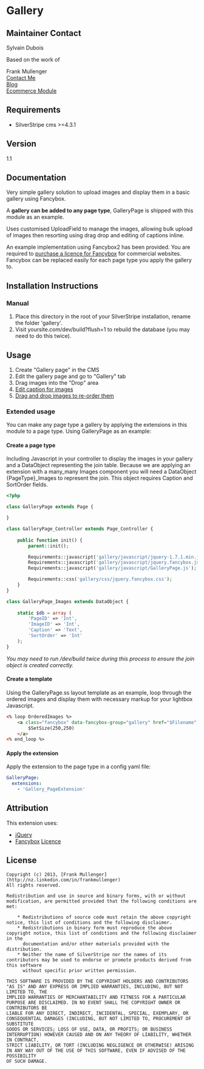# Gallery

## Maintainer Contact
Sylvain Dubois

Based on the work of

Frank Mullenger  
[Contact Me](http://swipestripe.com/support/contact-us)  
[Blog](http://deadlytechnology.com)  
[Ecommerce Module](https://swipestripe.com)

## Requirements
* SilverStripe cms >=4.3.1

## Version
1.1

## Documentation
Very simple gallery solution to upload images and display them in a basic gallery using Fancybox. 

A __gallery can be added to any page type__, GalleryPage is shipped with this module as an example.

Uses customised UploadField to manage the images, allowing bulk upload of images then resorting using drag drop and editing of captions inline.

An example implementation using Fancybox2 has been provided.
You are required to [purchase a licence for Fancybox](http://fancyapps.com/fancybox/#license) for commercial websites. Fancybox can be replaced easily for each page type you apply the gallery to.

## Installation Instructions

### Manual
1. Place this directory in the root of your SilverStripe installation, rename the folder 'gallery'.
2. Visit yoursite.com/dev/build?flush=1 to rebuild the database (you may need to do this twice).

## Usage
1. Create "Gallery page" in the CMS
2. Edit the gallery page and go to "Gallery" tab
3. Drag images into the "Drop" area
4. [Edit caption for images](http://i.imgur.com/h8EwN.png)
5. [Drag and drop images to re-order them](http://i.imgur.com/vPrX3.png)

### Extended usage
You can make any page type a gallery by applying the extensions in this module to a page type. Using GalleryPage as an example:

#### Create a page type 
Including Javascript in your controller to display the images in your gallery and a DataObject representing the join table. Because we are applying an extension with a many_many Images component you will need a DataObject {PageType}_Images to represent the join. This object requires Caption and SortOrder fields.

```php
<?php

class GalleryPage extends Page {

}

class GalleryPage_Controller extends Page_Controller {
	
	public function init() {
		parent::init();

		Requirements::javascript('gallery/javascript/jquery-1.7.1.min.js');
		Requirements::javascript('gallery/javascript/jquery.fancybox.js');
		Requirements::javascript('gallery/javascript/GalleryPage.js');

		Requirements::css('gallery/css/jquery.fancybox.css');
	}
}

class GalleryPage_Images extends DataObject {
	
	static $db = array (
		'PageID' => 'Int',
		'ImageID' => 'Int',
		'Caption' => 'Text',
		'SortOrder' => 'Int'
	);
}
```

_You may need to run /dev/build twice during this process to ensure the join object is created correctly._

#### Create a template
Using the GalleryPage.ss layout template as an example, loop through the ordered images and display them with necessary markup for your lightbox Javascript.
```html
<% loop OrderedImages %>
	<a class="fancybox" data-fancybox-group="gallery" href="$Filename" title="$Caption">
		$SetSize(250,250)
	</a>
<% end_loop %>
```

#### Apply the extension
Apply the extension to the page type in a config yaml file:
```yaml
GalleryPage:
  extensions: 
    - 'Gallery_PageExtension'
```

## Attribution
This extension uses:
* [jQuery](http://jquery.com)
* [Fancybox](http://fancyapps.com/fancybox/) [Licence](http://fancyapps.com/fancybox/#license)

## License
	Copyright (c) 2013, [Frank Mullenger](http://nz.linkedin.com/in/frankmullenger)
	All rights reserved.

	Redistribution and use in source and binary forms, with or without modification, are permitted provided that the following conditions are met:

	    * Redistributions of source code must retain the above copyright notice, this list of conditions and the following disclaimer.
	    * Redistributions in binary form must reproduce the above copyright notice, this list of conditions and the following disclaimer in the 
	      documentation and/or other materials provided with the distribution.
	    * Neither the name of SilverStripe nor the names of its contributors may be used to endorse or promote products derived from this software 
	      without specific prior written permission.

	THIS SOFTWARE IS PROVIDED BY THE COPYRIGHT HOLDERS AND CONTRIBUTORS "AS IS" AND ANY EXPRESS OR IMPLIED WARRANTIES, INCLUDING, BUT NOT LIMITED TO, THE 
	IMPLIED WARRANTIES OF MERCHANTABILITY AND FITNESS FOR A PARTICULAR PURPOSE ARE DISCLAIMED. IN NO EVENT SHALL THE COPYRIGHT OWNER OR CONTRIBUTORS BE 
	LIABLE FOR ANY DIRECT, INDIRECT, INCIDENTAL, SPECIAL, EXEMPLARY, OR CONSEQUENTIAL DAMAGES (INCLUDING, BUT NOT LIMITED TO, PROCUREMENT OF SUBSTITUTE 
	GOODS OR SERVICES; LOSS OF USE, DATA, OR PROFITS; OR BUSINESS INTERRUPTION) HOWEVER CAUSED AND ON ANY THEORY OF LIABILITY, WHETHER IN CONTRACT, 
	STRICT LIABILITY, OR TORT (INCLUDING NEGLIGENCE OR OTHERWISE) ARISING IN ANY WAY OUT OF THE USE OF THIS SOFTWARE, EVEN IF ADVISED OF THE POSSIBILITY 
	OF SUCH DAMAGE.
